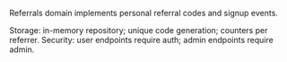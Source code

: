 Referrals domain implements personal referral codes and signup events.

Storage: in-memory repository; unique code generation; counters per referrer.
Security: user endpoints require auth; admin endpoints require admin.

